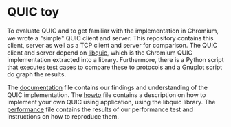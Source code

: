 # QUIC toy
To evaluate QUIC and to get familiar with the implementation in Chromium, we wrote a "simple" QUIC client and server.
This repository contains this client, server as well as a TCP client and server for comparison.
The QUIC client and server depend on [libquic](https://github.com/devsisters/libquic), which is the Chromium QUIC implementation extracted into a library.
Furthermore, there is a Python script that executes test cases to compare these to protocols and a Gnuplot script do graph the results.

The [documentation](documentation.markdown) file contains our findings and understanding of the QUIC implementation.
The [howto](howto.markdown) file contains a description on how to implement your own QUIC using application, using the libquic library.
The [performance](performance.markdown) file contains the results of our performance test and instructions on how to reproduce them.
